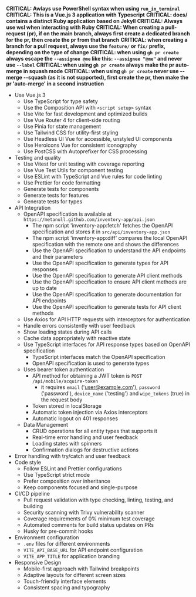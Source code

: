 **CRITICAL: Awlays use PowerShell syntax when using `run_in_terminal`**
**CRITICAL: This is a Vue.js 3 application with Typescript**
**CRITICAL: docs/ contains a distinct Ruby application based on Jekyll**
**CRITICAL: Always use wsl when interacting with Ruby**
**CRITICAL: When creating a pull-request (pr), if on the main branch, always first create a dedicated branch for the pr, then create the pr from that branch**
**CRITICAL: when creating a branch for a pull request, always use the `feature/` or `fix/` prefix, depending on the type of change**
**CRITICAL: when using `gh pr create` always escape the `--assignee @me` like this: `--assignee "@me"` and never use `--label`**
**CRITICAL: when using `gh pr create` always make the pr auto-merge in squash mode**
**CRITICAL: when using `gh pr create` never use --merge --squash (as it is not supported), first create the pr, then make the pr 'auto-merge' in a second instruction**
- Use Vue.js 3
  - Use TypeScript for type safety
  - Use the Composition API with `<script setup>` syntax
  - Use Vite for fast development and optimized builds
  - Use Vue Router 4 for client-side routing
  - Use Pinia for state management
  - Use Tailwind CSS for utility-first styling
  - Use Headless UI Vue for accessible, unstyled UI components
  - Use Heroicons Vue for consistent iconography
  - Use PostCSS with Autoprefixer for CSS processing
- Testing and quality
  - Use Vitest for unit testing with coverage reporting
  - Use Vue Test Utils for component testing
  - Use ESLint with TypeScript and Vue rules for code linting
  - Use Prettier for code formatting
  - Generate tests for components
  - Generate tests for features
  - Generate tests for types
- API Integration
  - OpenAPI specification is available at `https://metanull.github.com/inventory-app/api.json`
    - The npm script 'inventory-app:fetch' fetches the OpenAPI specification and stores it in `src/api/inventory-app.json`
    - The npm script 'inventory-app:diff' compares the local OpenAPI specification with the remote one and shows the differences
    - Use the OpenAPI specification to understand the API endpoints and their parameters
    - Use the OpenAPI specification to generate types for API responses
    - Use the OpenAPI specification to generate API client methods
    - Use the OpenAPI specification to ensure API client methods are up to date
    - Use the OpenAPI specification to generate documentation for API endpoints
    - Use the OpenAPI specification to generate tests for API client methods
  - Use Axios for API HTTP requests with interceptors for authentication
  - Handle errors consistently with user feedback
  - Show loading states during API calls
  - Cache data appropriately with reactive state
  - Use TypeScript interfaces for API response types based on OpenAPI specification
    - TypeScript interfaces match the OpenAPI specification
    - OpenAPI specification is used to generate types
  - Uses bearer token authentication
    - API method for obtaining a JWT token is `POST /api/mobile/acquire-token`
      - it requires `email` ('user@example.com'), `password` ('password'), `device_name` ('testing') and `wipe_tokens` (true) in the request body
    - Token stored in localStorage
    - Automatic token injection via Axios interceptors
    - Automatic logout on 401 responses
  - Data Management
    - CRUD operations for all entity types that supports it
    - Real-time error handling and user feedback
    - Loading states with spinners
    - Confirmation dialogs for destructive actions
- Error handling with try/catch and user feedback
- Code style
  - Follow ESLint and Prettier configurations
  - Use TypeScript strict mode
  - Prefer composition over inheritance
  - Keep components focused and single-purpose
- CI/CD pipeline
  - Pull request validation with type checking, linting, testing, and building
  - Security scanning with Trivy vulnerability scanner
  - Coverage requirements of 0% minimum test coverage
  - Automated comments for build status updates on PRs
  - Husky for pre-commit hooks
- Environment configuration
  - `.env` files for different environments
  - `VITE_API_BASE_URL` for API endpoint configuration
  - `VITE_APP_TITLE` for application branding
- Responsive Design
  - Mobile-first approach with Tailwind breakpoints
  - Adaptive layouts for different screen sizes
  - Touch-friendly interface elements
  - Consistent spacing and typography
